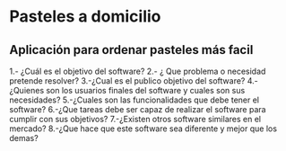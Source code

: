 # Pasteles a domicilio
## Aplicación para ordenar pasteles más facil 
1.- ¿Cuál es el objetivo del software?
2.- ¿ Que problema o necesidad pretende resolver?
3.-¿Cual es el publico objetivo del software?
4.-¿Quienes son los usuarios finales del software y cuales son sus necesidades?
5.-¿Cuales son las funcionalidades que debe tener el software?
6.-¿Que tareas debe ser capaz de realizar el software para cumplir con sus objetivos?
7.-¿Existen otros software similares en el mercado?
8.-¿Que hace que este software sea diferente y mejor que los demas?

